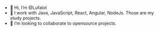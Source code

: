 - 👋 Hi, I’m @Lufalot
- 🌱 I work with Java, JavaScript, React, Angular, NodeJs. Those are my study projects.
- 👀 I’m looking to collaborate to opensource projects.

<!---
Lufalot/Lufalot is a ✨ special ✨ repository because its `README.md` (this file) appears on your GitHub profile.
You can click the Preview link to take a look at your changes.
--->
